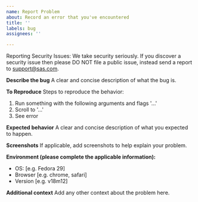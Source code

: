 ```yaml
---
name: Report Problem
about: Record an error that you've encountered
title: ''
labels: bug
assignees: ''

---
```


Reporting Security Issues: We take security seriously. If you discover a security issue then please DO NOT file a public issue, instead send a report to support@sas.com.

**Describe the bug**
A clear and concise description of what the bug is.

**To Reproduce**
Steps to reproduce the behavior:
1. Run something with the following arguments and flags '...'
2. Scroll to '...'
3. See error

**Expected behavior**
A clear and concise description of what you expected to happen.

**Screenshots**
If applicable, add screenshots to help explain your problem.

**Environment (please complete the applicable information):**
 - OS: [e.g. Fedora 29]
 - Browser [e.g. chrome, safari]
 - Version [e.g. v18m12]

**Additional context**
Add any other context about the problem here.

